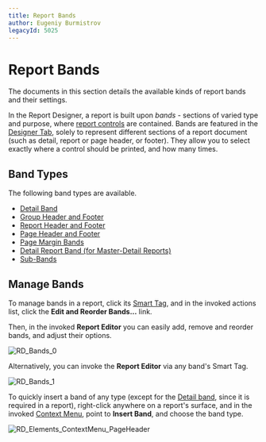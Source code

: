 ```yaml
---
title: Report Bands
author: Eugeniy Burmistrov
legacyId: 5025
---
```

# Report Bands
The documents in this section details the available kinds of report bands and their settings.

In the Report Designer, a report is built upon _bands_ - sections of varied type and purpose, where [report controls](report-controls.md) are contained. Bands are featured in the [Designer Tab](report-designer-ui/designer-tab.md), solely to represent different sections of a report document (such as detail, report or page header, or footer). They allow you to select exactly where a control should be printed, and how many times.

## Band Types
The following band types are available.
* [Detail Band](report-bands/detail-band.md)
* [Group Header and Footer](report-bands/grouping-bands.md)
* [Report Header and Footer](report-bands/report-header-and-footer.md)
* [Page Header and Footer](report-bands/page-header-and-footer.md)
* [Page Margin Bands](report-bands/page-margin-bands.md)
* [Detail Report Band (for Master-Detail Reports)](report-bands/detail-report-band-for-master-detail-reports.md)
* [Sub-Bands](report-bands/sub-bands.md)

## Manage Bands
To manage bands in a report, click its [Smart Tag](report-designer-ui/smart-tag.md), and in the invoked actions list, click the **Edit and Reorder Bands...** link.

Then, in the invoked **Report Editor** you can easily add, remove and reorder bands, and adjust their options.

![RD_Bands_0](../../../../images/img8294.png)

Alternatively, you can invoke the **Report Editor** via any band's Smart Tag.

![RD_Bands_1](../../../../images/img8295.png)

To quickly insert a band of any type (except for the [Detail band](report-bands/detail-band.md), since it is required in a report), right-click anywhere on a report's surface, and in the invoked [Context Menu](report-designer-ui/context-menu.md), point to **Insert Band**, and choose the band type.

![RD_Elements_ContextMenu_PageHeader](../../../../images/img11092.png)